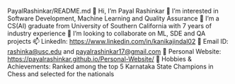 PayalRashinkar/README.md
👋 Hi, I’m Payal Rashinkar
👀 I’m interested in Software Development, Machine Learning and Quality Assurance
🌱 I’m a CS(AI) graduate from University of Southern California with 7 years of industry experience
💞️ I’m looking to collaborate on ML, SDE and QA projects
📫 LinkedIn: https://www.linkedin.com/in/kanikajindal02
🌱 Email ID: rashinka@usc.edu and payalrashinkar17@gmail.com
🔭 Personal Website: https://payalrashinkar.github.io/Personal-Website/
💬 Hobbies & Achievements: Ranked among the top 5 Karnataka State Champions in Chess and selected for the nationals
